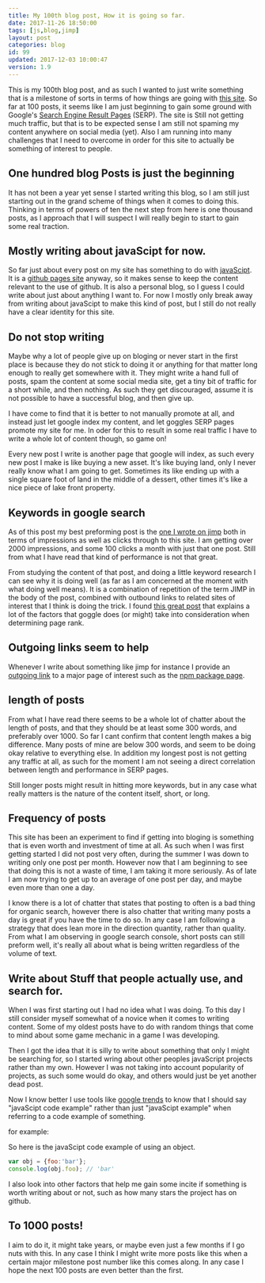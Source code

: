 ```yaml
---
title: My 100th blog post, How it is going so far.
date: 2017-11-26 18:50:00
tags: [js,blog,jimp]
layout: post
categories: blog
id: 99
updated: 2017-12-03 10:00:47
version: 1.9
---
```


This is my 100th blog post, and as such I wanted to just write something that is a milestone of sorts in terms of how things are going with [this site](/). So far at 100 posts, it seems like I am just beginning to gain some ground with Google's [Search Engine Result Pages](https://en.wikipedia.org/wiki/Search_engine_results_page) (SERP). The site is Still not getting much traffic, but that is to be expected sense I am still not spaming my content anywhere on social media (yet). Also I am running into many challenges that I need to overcome in order for this site to actually be something of interest to people.

<!-- more -->

## One hundred blog Posts is just the beginning

It has not been a year yet sense I started writing this blog, so I am still just starting out in the grand scheme of things when it comes to doing this. Thinking in terms of powers of ten the next step from here is one thousand posts, as I approach that I will suspect I will really begin to start to gain some real traction.

## Mostly writing about javaScipt for now.

So far just about every post on my site has something to do with [javaScipt](https://en.wikipedia.org/wiki/JavaScript). It is a [github pages site](https://pages.github.com/) anyway, so it makes sense to keep the content relevant to the use of github. It is also a personal blog, so I guess I could write about just about anything I want to. For now I mostly only break away from writing about javaScipt to make this kind of post, but I still do not really have a clear identity for this site.

## Do not stop writing

Maybe why a lot of people give up on bloging or never start in the first place is because they do not stick to doing it or anything for that matter long enough to really get somewhere with it. They might write a hand full of posts, spam the content at some social media site, get a tiny bit of traffic for a short while, and then nothing. As such they get discouraged, assume it is not possible to have a successful blog, and then give up.

I have come to find that it is better to not manually promote at all, and instead just let google index my content, and let goggles SERP pages promote my site for me. In oder for this to result in some real traffic I have to write a whole lot of content though, so game on!

Every new post I write is another page that google will index, as such every new post I make is like buying a new asset. It's like buying land, only I never really know what I am going to get. Sometimes its like ending up with a single square foot of land in the middle of a dessert, other times it's like a nice piece of lake front property.

## Keywords in google search

As of this post my best preforming post is the [one I wrote on jimp](/2017/04/10/nodejs-jimp/) both in terms of impressions as well as clicks through to this site. I am getting over 2000 impressions, and some 100 clicks a month with just that one post. Still from what I have read that kind of performance is not that great.

From studying the content of that post, and doing a little keyword research I can see why it is doing well (as far as I am concerned at the moment with what doing well means). It is a combination of repetition of the term JIMP in the body of the post, combined with outbound links to related sites of interest that I think is doing the trick. I found [this great post](https://backlinko.com/google-ranking-factors) that explains a lot of the factors that goggle does (or might) take into consideration when determining page rank.

## Outgoing links seem to help

Whenever I write about something like jimp for instance I provide an [outgoing link](https://github.com/oliver-moran/jimp) to a major page of interest such as the [npm package page](https://www.npmjs.com/package/jimp).

## length of posts

From what I have read there seems to be a whole lot of chatter about the length of posts, and that they should be at least some 300 words, and preferably over 1000. So far I cant confirm that content length makes a big difference. Many posts of mine are below 300 words, and seem to be doing okay relative to everything else. In addition my longest post is not getting any traffic at all, as such for the moment I am not seeing a direct correlation between length and performance in SERP pages.

Still longer posts might result in hitting more keywords, but in any case what really matters is the nature of the content itself, short, or long.

## Frequency of posts

This site has been an experiment to find if getting into bloging is something that is even worth and investment of time at all. As such when I was first getting started I did not post very often, during the summer I was down to writing only one post per month. However now that I am beginning to see that doing this is not a waste of time, I am taking it more seriously. As of late I am now trying to get up to an average of one post per day, and maybe even more than one a day. 

I know there is a lot of chatter that states that posting to often is a bad thing for organic search, however there is also chatter that writing many posts a day is great if you have the time to do so. In any case I am following a strategy that does lean more in the direction quantity, rather than quality. From what I am observing in google search console, short posts can still preform well, it's really all about what is being written regardless of the volume of text.

## Write about Stuff that people actually use, and search for.

When I was first starting out I had no idea what I was doing. To this day I still consider myself somewhat of a novice when it comes to writing content. Some of my oldest posts have to do with random things that come to mind about some game mechanic in a game I was developing. 

Then I got the idea that it is silly to write about something that only I might be searching for, so I started wring about other peoples javaScript projects rather than my own. However I was not taking into account popularity of projects, as such some would do okay, and others would just be yet another dead post. 

Now I know better I use tools like [google trends](https://trends.google.com/trends/explore?q=javascript%20example,javascript%20game,javascript%20tutorials,javascript%20code,javascript%20hello%20world) to know that I should say "javaScipt code example" rather than just "javaScipt example" when referring to a code example of something.

for example:

So here is the javaScipt code example of using an object.

```js
var obj = {foo:'bar'};
console.log(obj.foo); // 'bar'
```

I also look into other factors that help me gain some incite if something is worth writing about or not, such as how many stars the project has on github.

## To 1000 posts!

I aim to do it, it might take years, or maybe even just a few months if I go nuts with this. In any case I think I might write more posts like this when a certain major milestone post number like this comes along. In any case I hope the next 100 posts are even better than the first.